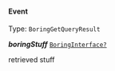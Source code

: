 

#### Event

Type: `BoringGetQueryResult`



  
<article>

***boringStuff*** [`BoringInterface?`](#boring-object) 

retrieved stuff

</article>

